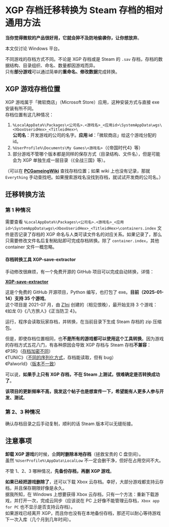 
# XGP 存档迁移转换为 Steam 存档的相对通用方法

**当你觉得微软的产品很好用，它就会猝不及防地偷袭你，让你想放弃**。

本文仅讨论 Windows 平台。

不同游戏的存档方式不同。不论是 XGP 存档或是 Steam 的 `.sav` 存档，存档的数据结构、目录组织、命名、数量都因游戏而异。<br>
只有**部分游戏**可以通过简单的**重命名、修改数据**完成转换。

## XGP 游戏存档位置

XGP 游戏属于「微软商店」（Microsoft Store）应用，这种安装方式与直接 exe 安装有所不同。<br>
存档位置有这几种情况：

1. `%LocalAppData%\Packages\<公司名>.<游戏名>_<应用id>\SystemAppData\wgs\<XboxUseridHex>_<TitleidHex>\`<br>
**公司名**：开发游戏的公司的名字。**应用 id**：「微软商店」给这个游戏分配的 id。
2. `%UserProfile%\Documents\My Games\<游戏名>`（《帝国时代4》等）
3. 部分游戏不管哪个版本都是同样的保存方式（目录结构、文件名），但是可能会为 XGP 单独生成一层目录（《全战三国》等）。

（可以在 [**PCGameingWiki**](https://www.pcgamingwiki.com) 查找存档位置；如果 wiki 上也没有记录，那就 `Everything` 手动查找吧。如果搜索游戏名没找到存档，就试试开发商的公司名。）

## 迁移转换方法

### 第 1 种情况

需要查看 `%LocalAppData%\Packages\<公司名>.<游戏名>_<应用id>\SystemAppData\wgs\<XboxUseridHex>_<TitleidHex>\containers.index` 文件是否记录了存档的 XGP 命名与人类可读文件名的对应关系。如果记录了，那么只需要修改文件名后复制粘贴即可完成存档转换。除了 `container.index`，其他 container 文件一概忽略。

#### 存档转换工具 XGP-save-extractor

手动修改很麻烦，有一个免费开源的 GitHub 项目可以完成自动转换，详情：

**[XGP-save-extractor](https://github.com/Z1ni/XGP-save-extractor)**

这是个免费的 GitHub 开源项目，Python 编写，也打包了 exe。**目前（2025-01-14）支持 35 个游戏**。<br>
这个项目是 2021-07 月，由 [Z1ni](https://github.com/Z1ni) 创建的（相见恨晚），最开始支持 3 个游戏：《如龙 0》《八方旅人》《正当防卫 4》。

运行，程序会读取玩家存档，并转换，在当前目录下生成 Steam 存档的 zip 压缩包。

但是，即使存档位置相同，也**不是所有的游戏都可以使用这个工具转换**。因为游戏的存档方式五花八门，有各种原因会导致 XGP 存档与 Steam 存档**不兼容**：<br>
《P3R》（[存档加密不同](https://github.com/Z1ni/XGP-save-extractor/issues/114)）<br>
《TUNIC》（[不同的序列化方式](https://github.com/Z1ni/XGP-save-extractor/issues/106)，存档能读取，但有 bug）<br>
《Palworld》（[版本不一致](https://github.com/Z1ni/XGP-save-extractor/issues/136)）

可以说，**如果手上只有 XGP 存档，不在 Steam 上测试，很难确定是否转换成功了**。

**该项目的更新频率不高，我发这个帖子也是想宣传一下，希望能有人更多人参与开发、测试**。

### 第 2、3 种情况

确认存档目录之后手动复制，顺利的话 Steam 版本可以无缝衔接。

## 注意事项

**卸载 XGP 游戏**的时候，会**同时删除本地存档**（拯救宝贵的 C 盘空间）。<br>
虽然 `%UserProfile%\AppData\LocalLow` 不一定会删干净，但好在占用空间不大。

不管 1、2、3 哪种情况，**先备份存档，再删 XGP 游戏**。

**如果已经把游戏删除了**，还可以下载 Xbox 云存档。幸好，大部分游戏都支持云存档，并且保存期限好像是永久。<br>
据我所知，在 Windows 上想要获得 Xbox 云存档，只有一个方法：重新下载游戏，并打开一次，完成云同步（应该说在 PC 上好像不能管理云存档，`Xbox app for PC` 也不显示是否支持云存档）。<br>
如果游戏已经离开 XGP，而且你也没有在本地备份存档，那还可以耐心等待游戏下一次入库（几个月到几年时间）。